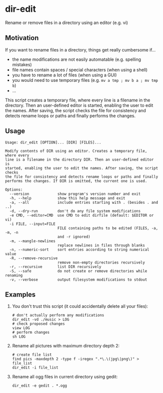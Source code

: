# dir-edit

Rename or remove files in a directory using an editor (e.g. vi)

## Motivation

If you want to rename files in a directory, things get really cumbersome
if...

- the name modifications are not easily automatable (e.g. spelling mistakes)
- file names contain spaces / special characters (when using a shell)
- you have to rename a lot of files (when using a GUI)
- you would need to use temporary files (e.g. `mv a tmp ; mv b a ; mv tmp b`)
- ...

This script creates a temporary file, where every line is a filename in the
directory. Then an user-defined editor is started, enabling the user to
edit the names. After saving, the script checks the file for consistency
and detects rename loops or paths and finally performs the changes.


## Usage

    Usage: dir_edit [OPTION]... [DIR] [FILES]...
    
    Modify contents of DIR using an editor. Creates a temporary file, where every
    line is a filename in the directory DIR. Then an user-defined editor is
    started, enabling the user to edit the names. After saving, the script checks
    the file for consistency and detects rename loops or paths and finally
    performs the changes. If DIR is omitted, the current one is used.
    
    Options:
      --version             show program's version number and exit
      -h, --help            show this help message and exit
      -a, --all             include entries starting with . (besides . and ..)
      -d, --dry-run         don't do any file system modifications
      -e CMD, --editor=CMD  use CMD to edit dirfile (default: $EDITOR or vi)
      -i FILE, --input=FILE
                            FILE containing paths to be edited (FILES, -a, -m, -n
                            and -r ignored)
      -m, --mangle-newlines
                            replace newlines in files through blanks
      -n, --numeric-sort    sort entries according to string numerical value
      -R, --remove-recursive
                            remove non-empty directories recursively
      -r, --recursive       list DIR recursively
      -S, --safe            do not create or remove directories while renaming
      -v, --verbose         output filesystem modifications to stdout


## Examples

1. You don't trust this script (it could accidentally delete all your files):

       # don't actually perform any modifications
       dir_edit -vd ./music > LOG
       # check proposed changes
       view LOG
       # perform changes
       sh LOG

2. Rename all pictures with maximum directory depth 2:

       # create file list
       find pics -maxdepth 2 -type f -iregex ".*\.\(jpg\|png\)" > file_list
       dir_edit -i file_list

3. Rename all ogg files in current directory using gedit:

       dir_edit -e gedit . *.ogg
